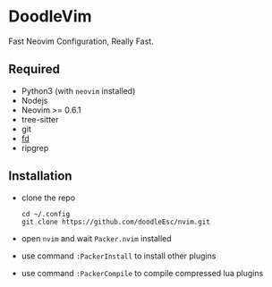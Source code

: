 # DoodleVim
Fast Neovim Configuration, Really Fast.

## Required

* Python3 (with `neovim` installed)
* Nodejs
* Neovim >= 0.6.1
* tree-sitter
* git
* [fd](https://github.com/sharkdp/fd)
* ripgrep

## Installation
* clone the repo
	```shell
	cd ~/.config
	git clone https://github.com/doodleEsc/nvim.git
	```

* open `nvim` and wait `Packer.nvim` installed 
* use command `:PackerInstall` to install other plugins
* use command `:PackerCompile` to compile compressed lua plugins
